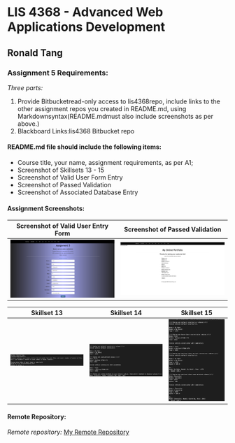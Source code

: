 # LIS 4368 - Advanced Web Applications Development 
## Ronald Tang

### Assignment 5 Requirements:

*Three parts:*

1. Provide Bitbucketread-only access to lis4368repo, include links to the other assignment repos you created in README.md, using Markdownsyntax(README.mdmust also include screenshots as per above.)
2. Blackboard Links:lis4368 Bitbucket repo

#### README.md file should include the following items:

* Course title, your name, assignment requirements, as per A1;
* Screenshot of Skillsets 13 - 15
* Screenshot of Valid User Form Entry
* Screenshot of Passed Validation
* Screenshot of Associated Database Entry

#### Assignment Screenshots:

| Screenshot of Valid User Entry Form | Screenshot of Passed Validation |
| ---------- | ---------- |
| ![Valid User Entry Screenshot](img/form_entry.png) | ![Passed Validation Screenshot](img/submit.png) |


| Skillset 13 | Skillset 14 | Skillset 15 |
| ---------- | ---------- | ---------- |
| ![Screenshot of Skillset 13](img/ss13.png) | ![Screenshot of Skillset 14](img/ss14.png) | ![Screenshot of Skillset 15](img/ss15.png) |

#### Remote Repository:

*Remote repository:*
[My Remote Repository ](https://bitbucket.org/ronaldtang1/lis4368/ "My Remote Repository")
